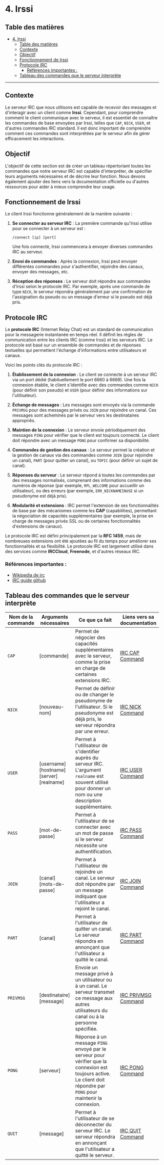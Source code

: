# 4. Irssi

## Table des matières

- [4. Irssi](#4-irssi)
	- [Table des matières](#table-des-matières)
	- [Contexte](#contexte)
	- [Objectif](#objectif)
	- [Fonctionnement de Irssi](#fonctionnement-de-irssi)
	- [Protocole IRC](#protocole-irc)
		- [Références importantes :](#références-importantes-)
	- [Tableau des commandes que le serveur interprète](#tableau-des-commandes-que-le-serveur-interprète)

---

## Contexte

Le serveur IRC que nous utilisons est capable de recevoir des messages et d'interagir avec un client comme **Irssi**. Cependant, pour comprendre comment le client communique avec le serveur, il est essentiel de connaître les commandes de base envoyées par Irssi, telles que `CAP`, `NICK`, `USER`, et d'autres commandes IRC standard. Il est donc important de comprendre comment ces commandes sont interprétées par le serveur afin de gérer efficacement les interactions.

## Objectif

L'objectif de cette section est de créer un tableau répertoriant toutes les commandes que notre serveur IRC est capable d'interpréter, de spécifier leurs arguments nécessaires et de décrire leur fonction. Nous devons également ajouter des liens vers la documentation officielle ou d'autres ressources pour aider à mieux comprendre leur usage.

## Fonctionnement de Irssi

Le client Irssi fonctionne généralement de la manière suivante : 

1. **Se connecter au serveur IRC** : La première commande qu'Irssi utilise pour se connecter à un serveur est :
   ```
   /connect [ip] [port]
   ```
   Une fois connecté, Irssi commencera à envoyer diverses commandes IRC au serveur.

2. **Envoi de commandes** : Après la connexion, Irssi peut envoyer différentes commandes pour s'authentifier, rejoindre des canaux, envoyer des messages, etc.

3. **Réception des réponses** : Le serveur doit répondre aux commandes d'Irssi selon le protocole IRC. Par exemple, après une commande de type `NICK`, le serveur répondra généralement par une confirmation de l'assignation du pseudo ou un message d'erreur si le pseudo est déjà pris.

## Protocole IRC

Le **protocole IRC** (Internet Relay Chat) est un standard de communication pour la messagerie instantanée en temps réel. Il définit les règles de communication entre les clients IRC (comme Irssi) et les serveurs IRC. Le protocole est basé sur un ensemble de commandes et de réponses textuelles qui permettent l'échange d'informations entre utilisateurs et canaux.

Voici les points clés du protocole IRC :

1. **Établissement de la connexion** : Le client se connecte à un serveur IRC via un port dédié (habituellement le port 6660 à 6669). Une fois la connexion établie, le client s'identifie avec des commandes comme `NICK` (pour définir son pseudo) et `USER` (pour définir des informations sur l'utilisateur).

2. **Échange de messages** : Les messages sont envoyés via la commande `PRIVMSG` pour des messages privés ou `JOIN` pour rejoindre un canal. Ces messages sont acheminés par le serveur vers les destinataires appropriés.

3. **Maintien de la connexion** : Le serveur envoie périodiquement des messages `PING` pour vérifier que le client est toujours connecté. Le client doit répondre avec un message `PONG` pour confirmer sa disponibilité.

4. **Commandes de gestion des canaux** : Le serveur permet la création et la gestion de canaux via des commandes comme `JOIN` (pour rejoindre un canal), `PART` (pour quitter un canal), ou `TOPIC` (pour définir un sujet de canal).

5. **Réponses du serveur** : Le serveur répond à toutes les commandes par des messages normalisés, comprenant des informations comme des numéros de réponse (par exemple, `RPL_WELCOME` pour accueillir un utilisateur), ou des erreurs (par exemple, `ERR_NICKNAMEINUSE` si un pseudonyme est déjà pris).

6. **Modularité et extensions** : IRC permet l'extension de ses fonctionnalités de base par des mécanismes comme les **CAP** (capabilities), permettant la négociation de capacités supplémentaires (par exemple, la prise en charge de messages privés SSL ou de certaines fonctionnalités d'extensions de canaux).

Le protocole IRC est défini principalement par la **RFC 1459**, mais de nombreuses extensions ont été ajoutées au fil du temps pour améliorer ses fonctionnalités et sa flexibilité. Le protocole IRC est largement utilisé dans des services comme **IRCCloud**, **Freenode**, et d'autres réseaux IRC.

### Références importantes :
- [Wikipedia de irc](https://fr.wikipedia.org/wiki/Internet_Relay_Chat#Aspects_techniques)
- [IRC guide github](https://gist.github.com/ComputerTech312/bdb688b8af73df38b09be647f692285c)

## Tableau des commandes que le serveur interprète

| Nom de la commande | Arguments nécessaires | Ce que ça fait | Liens vers sa documentation |
|--------------------|----------------------|----------------|----------------------------|
| `CAP`              | [commande]           | Permet de négocier des capacités supplémentaires avec le serveur, comme la prise en charge de certaines extensions IRC. | [IRC CAP Command](https://ircv3.net/specs/capability-negotiation-3.1.html) |
| `NICK`             | [nouveau-nom]        | Permet de définir ou de changer le pseudonyme de l'utilisateur. Si le pseudonyme est déjà pris, le serveur répondra par une erreur. | [IRC NICK Command](https://tools.ietf.org/html/rfc1459#section-2.3) |
| `USER`             | [username] [hostname] [server] [realname] | Permet à l'utilisateur de s'identifier auprès du serveur IRC. L'argument `realname` est souvent utilisé pour donner un nom ou une description supplémentaire. | [IRC USER Command](https://tools.ietf.org/html/rfc1459#section-2.4) |
| `PASS`             | [mot-de-passe]       | Permet à l'utilisateur de se connecter avec un mot de passe si le serveur nécessite une authentification. | [IRC PASS Command](https://tools.ietf.org/html/rfc1459#section-2.5) |
| `JOIN`             | [canal] [mots-de-passe] | Permet à l'utilisateur de rejoindre un canal. Le serveur doit répondre par un message indiquant que l'utilisateur a rejoint le canal. | [IRC JOIN Command](https://tools.ietf.org/html/rfc1459#section-2.5) |
| `PART`             | [canal]              | Permet à l'utilisateur de quitter un canal. Le serveur répondra en annonçant que l'utilisateur a quitté le canal. | [IRC PART Command](https://tools.ietf.org/html/rfc1459#section-2.6) |
| `PRIVMSG`          | [destinataire] [message] | Envoie un message privé à un utilisateur ou à un canal. Le serveur transmet ce message aux autres utilisateurs du canal ou à la personne spécifiée. | [IRC PRIVMSG Command](https://tools.ietf.org/html/rfc1459#section-2.3) |
| `PONG`             | [serveur]            | Réponse à un message `PING` envoyé par le serveur pour vérifier que la connexion est toujours active. Le client doit répondre par `PONG` pour maintenir la connexion. | [IRC PONG Command](https://tools.ietf.org/html/rfc1459#section-2.9) |
| `QUIT`             | [message]            | Permet à l'utilisateur de se déconnecter du serveur IRC. Le serveur répondra en annonçant que l'utilisateur a quitté le serveur. | [IRC QUIT Command](https://tools.ietf.org/html/rfc1459#section-2.7) |


